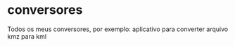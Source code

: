 # conversores
Todos os meus conversores, por exemplo: aplicativo para converter arquivo kmz para kml
